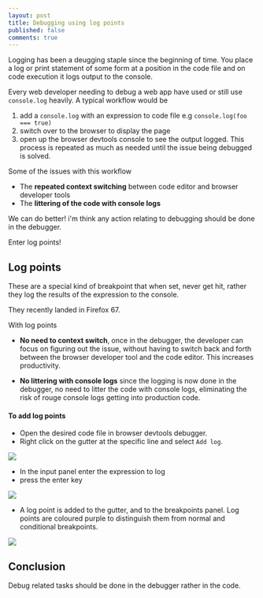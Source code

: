 ```yaml
---
layout: post
title: Debugging using log points
published: false
comments: true
---
```


Logging has been a deugging staple since the beginning of time. You place a log or print statement of
some form at a position in the code file and on code execution it logs output to the console.

<!--more-->

Every web developer needing to debug a web app have used or still use `console.log` heavily.
A typical workflow would be

1. add a `console.log` with an expression to code file e.g `console.log(foo === true)`
2. switch over to the browser to display the page
3. open up the browser devtools console to see the output logged.
   This process is repeated as much as needed until the issue being debugged is solved.

Some of the issues with this workflow

- The **repeated context switching** between code editor and browser developer tools
- The **littering of the code with console logs**

We can do better! i'm think any action relating to debugging should be done in the debugger.

Enter log points!

## Log points

These are a special kind of breakpoint that when set, never get hit, rather they log the results of
the expression to the console.

They recently landed in Firefox 67.

With log points

- **No need to context switch**, once in the debugger, the developer can focus on figuring out the issue,
  without having to switch back and forth between the browser developer tool and the code editor. This increases productivity.

- **No littering with console logs** since the logging is now done in the debugger, no need to litter the code with
  console logs, eliminating the risk of rouge console logs getting into production code.

#### To add log points

- Open the desired code file in browser devtools debugger.
- Right click on the gutter at the specific line and select `Add log`.

![][log-points-4]

- In the input panel enter the expression to log
- press the enter key

![][log-points-2]

- A log point is added to the gutter, and to the breakpoints panel. Log points are coloured purple to distinguish them from
  normal and conditional breakpoints.

![][log-points-3]

## Conclusion

Debug related tasks should be done in the debugger rather in the code.

[log-points-4]: /assets/imgs/log-points-4.jpeg
[log-points-2]: /assets/imgs/log-points-2.jpeg
[log-points-3]: /assets/imgs/log-points-3.jpeg
